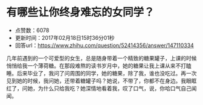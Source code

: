 # 有哪些让你终身难忘的女同学？
- 点赞数：6078
- 更新时间：2017年02月18日15时36分01秒
- 回答url：https://www.zhihu.com/question/52414356/answer/147110334
<body>
 <p data-pid="LpA_Y4_1">几年前遇到的一个可爱型的女生，总是随身带着一个精致的糖果罐子，上课的时候悄悄给我一个薄荷糖。在那段难熬的读书岁月中，她的糖果让我上课从来不打瞌睡。后来毕业了，我问了问周围的同学，她的糖果，除了我，谁也没吃过。再一次见到她的时候，我问她，还带着糖罐子吗？她说，不带了，你都不在身边。我眼眶红了，问她，为什么只给我吃？她深情地看着我，叹了口气，说，你哈口气自己闻闻。</p>
</body>